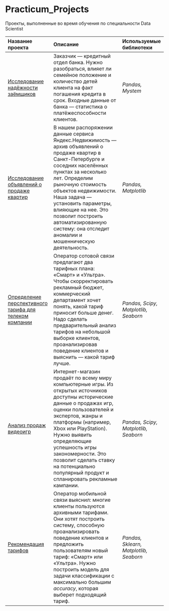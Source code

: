 # Practicum_Projects
Проекты, выполненные во время обучения по специальности Data Scientist

| Название проекта | Описание | Используемые библиотеки | 
| :---------------------- | :---------------------- | :---------------------- |
| [Исследование надёжности заёмщиков](Project_1) | Заказчик — кредитный отдел банка. Нужно разобраться, влияет ли семейное положение и количество детей клиента на факт погашения кредита в срок. Входные данные от банка — статистика о платёжеспособности клиентов.| *Pandas, Mystem* |
| [Исследование объявлений о продаже квартир](Project_2) | В нашем распоряжении данные сервиса Яндекс.Недвижимость — архив объявлений о продаже квартир в Санкт-Петербурге и соседних населённых пунктах за несколько лет. Определим  рыночную стоимость объектов недвижимости. Наша задача — установить параметры, влияющие на нее. Это позволит построить автоматизированную систему: она отследит аномалии и мошенническую деятельность.| *Pandas, Matplotlib* |
| [Определение перспективного тарифа для телеком компании](Project_3) | Оператор сотовой связи предлагают два тарифных плана: «Смарт» и «Ультра». Чтобы скорректировать рекламный бюджет, коммерческий департамент хочет понять, какой тариф приносит больше денег. Надо сделать предварительный анализ тарифов на небольшой выборке клиентов, проанализировав поведение клиентов и выяснить — какой тариф лучше.| *Pandas, Scipy, Matplotlib, Seaborn* |
| [Анализ продаж видеоигр](Project_4) | Интернет-магазин продаёт по всему миру компьютерные игры. Из открытых источников доступны исторические данные о продажах игр, оценки пользователей и экспертов, жанры и платформы (например, Xbox или PlayStation). Нужно выявить определяющие успешность игры закономерности. Это позволит сделать ставку на потенциально популярный продукт и спланировать рекламные кампании.| *Pandas, Scipy, Matplotlib, Seaborn* |
| [Рекомендация тарифов](Project_5) | Оператор мобильной связи выяснил: многие клиенты пользуются архивными тарифами. Они хотят построить систему, способную проанализировать поведение клиентов и предложить пользователям новый тариф: «Смарт» или «Ультра». Нужно построить модель для задачи классификации с максимально большим *accuracy*, которая выберет подходящий тариф. | *Pandas, Sklearn, Matplotlib, Seaborn* |
